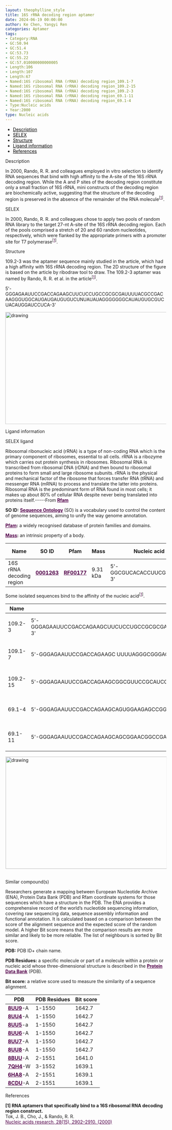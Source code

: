```yaml
---
layout: theophylline_style
title: 16S rRNA decoding region aptamer
date: 2024-06-19 00:00:00
author: Ke Chen, Yangyi Ren
categories: Aptamer
tags:
- Category:RNA
- GC:50.94
- GC:51.4
- GC:53.73
- GC:55.22
- GC:57.010000000000005
- Length:106
- Length:107
- Length:67
- Named:16S ribosomal RNA (rRNA) decoding region_109.1-7
- Named:16S ribosomal RNA (rRNA) decoding region_109.2-15
- Named:16S ribosomal RNA (rRNA) decoding region_109.2-3
- Named:16S ribosomal RNA (rRNA) decoding region_69.1-11
- Named:16S ribosomal RNA (rRNA) decoding region_69.1-4
- Type:Nucleic acids
- Year:2000
type: Nucleic acids
---
```

<html>

<div class="side-nav">
<ul>
    <div class="side-nav-item"><li><a href="#description" style="color: #000000;">Description</a></li></div>
    <div class="side-nav-item"><li><a href="#SELEX" style="color: #000000;">SELEX</a></li></div>
    <div class="side-nav-item"><li><a href="#Structure" style="color: #000000;">Structure</a></li></div>
    <div class="side-nav-item"><li><a href="#ligand-recognition" style="color: #000000;">Ligand information</a></li></div>
    <div class="side-nav-item"><li><a href="#references" style="color: #000000;">References</a></li></div>
    </ul>
</div>



<p class="header_box" id="description">Description</p>
<p>In 2000, Rando, R. R. and colleagues employed in vitro selection to identify RNA sequences that bind with high affinity to the A-site of the 16S rRNA decoding region. While the A and P sites of the decoding region constitute only a small fraction of 16S rRNA, mini constructs of the decoding region are biochemically active, suggesting that the structure of the decoding region is preserved in the absence of the remainder of the RNA molecule<sup>[<a href="#ref1" style="color:#520049">1</a>]</sup>.<br></p>


<p class="header_box" id="SELEX">SELEX</p>
<p>In 2000, Rando, R. R. and colleagues chose to apply two pools of random RNA library to the target 27-nt A-site of the 16S rRNA decoding region. Each of the pools comprised a stretch of 20 and 60 random nucleotides, respectively, which were flanked by the appropriate primers with a promoter site for T7 polymerase<sup>[<a href="#ref1" style="color:#520049">1</a>]</sup>.</p>



<p class="header_box" id="Structure">Structure</p>
<p>109.2-3 was the aptamer sequence mainly studied in the article, which had a high affinity with 16S rRNA decoding region. The 2D structure of the figure is based on the article by ribodraw tool to draw. The 109.2-3 aptamer was named by Rando, R. R. et al. in the article<sup>[<a href="#ref1" style="color:#520049">1</a>]</sup>.</p>
<p>5'-GGGAGAAUUCCGACCAGAAGCUUCUCCUGCCGCGCGAUUUUACGCCGACAAGGGUGGCAUGAUGAUGUGUCUNUAUAUAGGGGGGGCAUAUGUGCGUCUACAUGGAUCCUCA-3'</p>
<img src="/images/2D/109.2-3_aptamer_2D1.svg" alt="drawing" style="width:800px;height:350px;display:block;margin:0 auto;border-radius:0;" class="img-responsive">
<div style="display: flex; justify-content: center;"></div>



<p class="header_box" id="ligand-recognition">Ligand information</p>
<p class="blowheader_box">SELEX ligand</p>
<p>Ribosomal ribonucleic acid (rRNA) is a type of non-coding RNA which is the primary component of ribosomes, essential to all cells. rRNA is a ribozyme which carries out protein synthesis in ribosomes. Ribosomal RNA is transcribed from ribosomal DNA (rDNA) and then bound to ribosomal proteins to form small and large ribosome subunits. rRNA is the physical and mechanical factor of the ribosome that forces transfer RNA (tRNA) and messenger RNA (mRNA) to process and translate the latter into proteins. Ribosomal RNA is the predominant form of RNA found in most cells; it makes up about 80% of cellular RNA despite never being translated into proteins itself.-----From <a href="https://rfam.org/family/RF00177" target="_blank" style="color:#520049; text-decoration: underline;"><b>Rfam</b></a></p>
<p class="dot-paragraph"><b>SO ID:</b> <a href="http://www.sequenceontology.org/" target="_blank" style="color:#520049; text-decoration: underline;"><b>Sequence Ontology</b></a> (SO) is a vocabulary used to control the content of genome sequences, aiming to unify the way genome annotation.</p>
<p class="dot-paragraph"><b><a href="https://www.ebi.ac.uk/interpro/" target="_blank" style="color:#520049; text-decoration: underline;"><b>Pfam</b></a>:</b> a widely recognised database of protein families and domains.</p>
<p class="dot-paragraph"><b><a href="https://en.wikipedia.org/wiki/Mass" target="_blank" style="color:#520049; text-decoration: underline;"><b>Mass</b></a>:</b> an intrinsic property of a body.</p>

<table class="table table-bordered" style="table-layout:fixed;width:auto;margin-left:auto;margin-right:auto;" >
  <thead>
      <tr>
        <th onclick="sortTable(0)">Name</th>
        <th onclick="sortTable(1)">SO ID</th>
        <th onclick="sortTable(2)">Pfam</th>
        <th onclick="sortTable(3)">Mass</th>
        <th onclick="sortTable(4)">Nucleic acid sequence</th>
        <th onclick="sortTable(5)">PDB ID</th>
      </tr>
  </thead>
    <tbody>
      <tr>
        <td name="td0">16S rRNA decoding region</td>
        <td name="td1"><a href="http://www.sequenceontology.org/browser/current_release/term/SO:0001263" target="_blank" style="color:#520049"><b>0001263</b></a></td>
        <td name="td2"><a href="https://rfam.org/family/RF00177" target="_blank" style="color:#520049"><b>RF00177</b></a></td>
        <td name="td3">9.31 kDa</td>
        <td name="td4">5'-GGCGUCACACCUUCGGGUGAAGUCGCC-3'</td>
        <td name="td5"><a href="https://www.rcsb.org/structure/1PBR" target="_blank" style="color:#520049"><b>1PBR</b></a></td>
      </tr>
	  </tbody>
  </table>

  <p>Some isolated sequences bind to the affinity of the nucleic acid<sup>[<a href="#ref1" style="color:#520049">1</a>]</sup>.</p>
<table class="table table-bordered" style="table-layout:fixed;width:auto;margin-left:auto;margin-right:auto;" >
  <thead>
      <tr>
        <th onclick="sortTable(0)">Name</th>
        <th onclick="sortTable(1)">Sequence</th>
        <th onclick="sortTable(2)">Ligand</th>
        <th onclick="sortTable(3)">Affinity</th>
      </tr>
  </thead>
    <tbody>
      <tr>
      <td name="td0">109.2-3</td>
      <td name="td1">5'-GGGAGAAUUCCGACCAGAAGCUUCUCCUGCCGCGCGAUUUUACGCCGACAAGGGUGGCAUGAUGAUGUGUCUNUAUAUAGGGGGGGCAUAUGUGCGUCUACAUGGAUCCUCA-3'</td>
      <td name="td2">16S rRNA decoding region</td>
      <td name="td3">1.236 μM</td>
    </tr>
     <tr>
      <td name="td0">109.1-7</td>
      <td name="td1">5'-GGGAGAAUUCCGACCAGAAGC UUUUAGGGCGGGACUUUUGGCCGCAAAGGUUGGUGUGAGGGUUCUCAAUAAUGGCCCAAG CAUAUGUGCGUCUACAUGGAUCCUCA-3'</td>
      <td name="td2">16S rRNA decoding region</td>
      <td name="td3">1.446 μM</td>
    </tr>
     <tr>
      <td name="td0">109.2-15</td>
      <td name="td1">5'-GGGAGAAUUCCGACCAGAAGCGGCGUUCCGCAUCGGCAACUGGCGAGGAGUUGUAUUCGGCGGAAACGGGUUGAGGUCCGACAUAUGUGCGUCUACAUGGAUCCUCA-3'</td>
      <td name="td2">16S rRNA decoding region</td>
      <td name="td3">1.655 μM</td>
    </tr>
     <tr>
      <td name="td0">69.1-4</td>
      <td name="td1">5'-GGGAGAAUUCCGACCAGAAGCAGUGGAAGAGCCGGGUUGGGCAUAUGUGCGUCUACAUGGAUCCUCA-3'</td>
      <td name="td2">16S rRNA decoding region</td>
      <td name="td3">2.946 μM</td>
    </tr>
     <tr>
      <td name="td0">69.1-11</td>
      <td name="td1">5'-GGGAGAAUUCCGACCAGAAGCAGCGGAACGGCCGACUUCAACAUAUGUGCGUCUACAUGGAUCCUCA-3'</td>
      <td name="td2">16S rRNA decoding region</td>
      <td name="td3">2.786 μM</td>
    </tr>
	  </tbody>
  </table>
<div style="display: flex; justify-content: center;"></div>
<img src="/images/SELEX_ligand/109.2-3_aptamer_SELEX_ligand.svg" alt="drawing" style="width:1000px;height:350px;border:solid 1px #efefef;display:block;margin:0 auto;border-radius:0;" class="img-responsive">
<div style="display: flex; justify-content: center;"></div>
<br>


<p class="blowheader_box">Similar compound(s)</p>                    
<p>Researchers generate a mapping between European Nucleotide Archive (ENA), Protein Data Bank (PDB) and Rfam coordinate systems for those sequences which have a structure in the PDB. The ENA provides a comprehensive record of the world’s nucleotide sequencing information, covering raw sequencing data, sequence assembly information and functional annotation. It is calculated based on a comparison between the score of the alignment sequence and the expected score of the random model. A higher Bit score means that the comparison results are more similar and likely to be more reliable. The list of neighbours is sorted by Bit score.</p>

<p class="dot-paragraph"><b>PDB:</b> PDB ID+ chain name.</p>
<p class="dot-paragraph"><b>PDB Residues:</b> a specific molecule or part of a molecule within a protein or nucleic acid whose three-dimensional structure is described in the <a href="https://www.rcsb.org/" target="_blank" style="color:#520049; text-decoration: underline;"><b>Protein Data Bank</b></a> (PDB).</p>
<p class="dot-paragraph"><b>Bit score:</b> a relative score used to measure the similarity of a sequence alignment.</p>

<table class="table table-bordered" style="table-layout:fixed;width:auto;margin-left:auto;margin-right:auto;">
      <thead>
      <tr>
        <th onclick="sortTable(0)">PDB</th>
        <th onclick="sortTable(1)">PDB Residues</th>
        <th onclick="sortTable(2)">Bit score</th>
      </tr>
      </thead>
    <tbody>
     <tr>
      <td name="td0"><a href="https://www.rcsb.org/structure/8UU9" target="_blank" style="color:#520049"><b>8UU9</b></a>-A</td>
      <td name="td1">1-1550</td>
      <td name="td2">1642.7</td>
    </tr>
     <tr>
      <td name="td0"><a href="https://www.rcsb.org/structure/8UU4" target="_blank" style="color:#520049"><b>8UU4</b></a>-A</td>
      <td name="td1">1-1550</td>
      <td name="td2">1642.7</td>
    </tr>
     <tr>
      <td name="td0"><a href="https://www.rcsb.org/structure/8UU5" target="_blank" style="color:#520049"><b>8UU5</b></a>-a</td>
      <td name="td1">1-1550</td>
      <td name="td2">1642.7</td>
    </tr>
     <tr>
      <td name="td0"><a href="https://www.rcsb.org/structure/8UU6" target="_blank" style="color:#520049"><b>8UU6</b></a>-A</td>
      <td name="td1">1-1550</td>
      <td name="td2">1642.7</td>
    </tr>
     <tr>
      <td name="td0"><a href="https://www.rcsb.org/structure/8UU7" target="_blank" style="color:#520049"><b>8UU7</b></a>-A</td>
      <td name="td1">1-1550</td>
      <td name="td2">1642.7</td>
    </tr>
     <tr>
      <td name="td0"><a href="https://www.rcsb.org/structure/8UU8" target="_blank" style="color:#520049"><b>8UU8</b></a>-A</td>
      <td name="td1">1-1550</td>
      <td name="td2">1642.7</td>
    </tr>
     <tr>
      <td name="td0"><a href="https://www.rcsb.org/structure/8BUU" target="_blank" style="color:#520049"><b>8BUU</b></a>-A</td>
      <td name="td1">2-1551</td>
      <td name="td2">1641.0</td>
    </tr>
     <tr>
      <td name="td0"><a href="https://www.rcsb.org/structure/7QH4" target="_blank" style="color:#520049"><b>7QH4</b></a>-W</td>
      <td name="td1">3-1552</td>
      <td name="td2">1639.1</td>
    </tr>
     <tr>
      <td name="td0"><a href="https://www.rcsb.org/structure/6HA8" target="_blank" style="color:#520049"><b>6HA8</b></a>-A</td>
      <td name="td1">2-1551</td>
      <td name="td2">1639.1</td>
    </tr>
     <tr>
      <td name="td0"><a href="https://www.rcsb.org/structure/8CDU" target="_blank" style="color:#520049"><b>8CDU</b></a>-A</td>
      <td name="td1">2-1551</td>
      <td name="td2">1639.1</td>
    </tr>
    </tbody>
  </table>


                 
<p class="header_box" id="references">References</p>
                
<a id="ref1"></a><font><strong>[1] RNA aptamers that specifically bind to a 16S ribosomal RNA decoding region construct.</strong></font><br />
Tok, J. B., Cho, J., & Rando, R. R.<br />
<a href="https://pubmed.ncbi.nlm.nih.gov/10908352/" target="_blank" style="color:#520049">Nucleic acids research, 28(15), 2902–2910. (2000)</a>
<br/>
